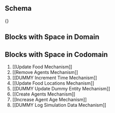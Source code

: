 ## Schema

{}

## Blocks with Space in Domain

## Blocks with Space in Codomain
1. [[Update Food Mechanism]]
2. [[Remove Agents Mechanism]]
3. [[DUMMY Increment Time Mechanism]]
4. [[Update Food Locations Mechanism]]
5. [[DUMMY Update Dummy Entity Mechanism]]
6. [[Create Agents Mechanism]]
7. [[Increase Agent Age Mechanism]]
8. [[DUMMY Log Simulation Data Mechanism]]


